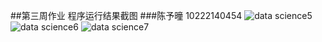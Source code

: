##第三周作业 程序运行结果截图
###陈予曈 10222140454
![data science5](https://github.com/yutong-2023/Introduction-to-data-science/assets/144672418/517e7238-ad4f-45fb-ba3d-04f5f616cdad)
![data science6](https://github.com/yutong-2023/Introduction-to-data-science/assets/144672418/9baa112e-c16e-4376-b9cb-2848b6516a1a)
![data science7](https://github.com/yutong-2023/Introduction-to-data-science/assets/144672418/a411cf56-9b8f-402d-a206-2b3bebb1ba33)
